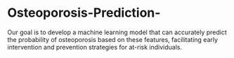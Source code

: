# Osteoporosis-Prediction-
Our goal is to develop a machine learning model that can accurately predict the probability of osteoporosis based on these features, facilitating early intervention and prevention strategies for at-risk individuals. 
